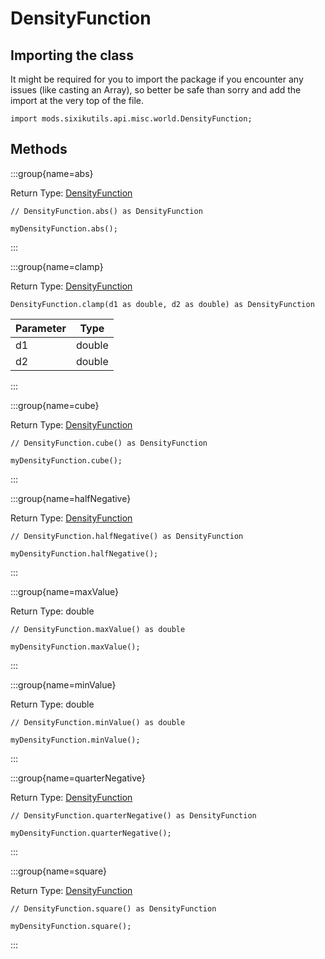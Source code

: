 # DensityFunction

## Importing the class

It might be required for you to import the package if you encounter any issues (like casting an Array), so better be safe than sorry and add the import at the very top of the file.
```zenscript
import mods.sixikutils.api.misc.world.DensityFunction;
```


## Methods

:::group{name=abs}

Return Type: [DensityFunction](/mods/sixikutils/utils/world/DensityFunction)

```zenscript
// DensityFunction.abs() as DensityFunction

myDensityFunction.abs();
```

:::

:::group{name=clamp}

Return Type: [DensityFunction](/mods/sixikutils/utils/world/DensityFunction)

```zenscript
DensityFunction.clamp(d1 as double, d2 as double) as DensityFunction
```

| Parameter |  Type  |
|-----------|--------|
| d1        | double |
| d2        | double |


:::

:::group{name=cube}

Return Type: [DensityFunction](/mods/sixikutils/utils/world/DensityFunction)

```zenscript
// DensityFunction.cube() as DensityFunction

myDensityFunction.cube();
```

:::

:::group{name=halfNegative}

Return Type: [DensityFunction](/mods/sixikutils/utils/world/DensityFunction)

```zenscript
// DensityFunction.halfNegative() as DensityFunction

myDensityFunction.halfNegative();
```

:::

:::group{name=maxValue}

Return Type: double

```zenscript
// DensityFunction.maxValue() as double

myDensityFunction.maxValue();
```

:::

:::group{name=minValue}

Return Type: double

```zenscript
// DensityFunction.minValue() as double

myDensityFunction.minValue();
```

:::

:::group{name=quarterNegative}

Return Type: [DensityFunction](/mods/sixikutils/utils/world/DensityFunction)

```zenscript
// DensityFunction.quarterNegative() as DensityFunction

myDensityFunction.quarterNegative();
```

:::

:::group{name=square}

Return Type: [DensityFunction](/mods/sixikutils/utils/world/DensityFunction)

```zenscript
// DensityFunction.square() as DensityFunction

myDensityFunction.square();
```

:::


